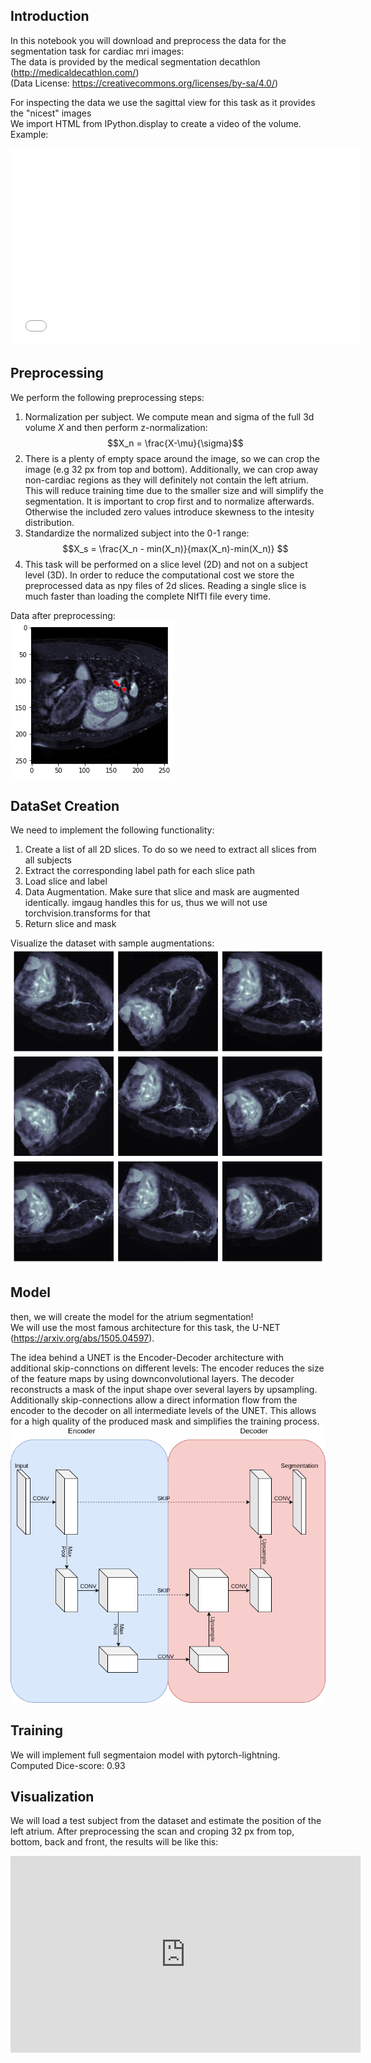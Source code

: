 ## Introduction
In this notebook you will download and preprocess the data for the segmentation task for cardiac mri images:<br />
The data is provided by the medical segmentation decathlon (http://medicaldecathlon.com/)<br /> (Data License: https://creativecommons.org/licenses/by-sa/4.0/)<br />

For inspecting the data we use the sagittal view for this task as it provides the "nicest" images<br />
We import HTML from IPython.display to create a video of the volume. Example: <br/>
<iframe width="560" height="315"
src="[https://www.youtube.com/watch?v=XFNRDCwiJcw" 
frameborder="0" 
allow="accelerometer; autoplay; encrypted-media; gyroscope; picture-in-picture" 
allowfullscreen></iframe>
<!-- [![IMAGE ALT TEXT HERE](https://i9.ytimg.com/vi_webp/XFNRDCwiJcw/mqdefault.webp?sqp=CMjq_pQG&rs=AOn4CLDmOlVOb6iypCnxtFsgwW7xtK_UvQ)](https://www.youtube.com/watch?v=XFNRDCwiJcw) -->

## Preprocessing
We perform the following preprocessing steps:

1. Normalization per subject. We compute mean and sigma of the full 3d volume $X$ and then perform z-normalization:
$$X_n = \frac{X-\mu}{\sigma}$$
2. There is a plenty of empty space around the image, so we can crop the image (e.g 32 px from top and bottom). Additionally, we can crop away non-cardiac regions as they will definitely not contain the left atrium. This will  reduce training time due to the smaller size and will simplify the segmentation. It is important to crop first and to normalize afterwards. Otherwise the included zero values introduce skewness to the intesity distribution.
3. Standardize the normalized subject into the 0-1 range:
$$X_s = \frac{X_n - min(X_n)}{max(X_n)-min(X_n)} $$
4. This task will be performed on a slice level (2D) and not on a subject level (3D). In order to reduce the computational cost we store the preprocessed data as npy files of 2d slices. Reading a single slice is much faster than loading the complete NIfTI file every time.

Data after preprocessing: <br/> ![alt text](https://github.com/fshnkarimi/Atrium-Segmentation/blob/main/Images/images_2.png?raw=true)

## DataSet Creation
We need to implement the following functionality:
1. Create a list of all 2D slices. To do so we need to extract all slices from all subjects
2. Extract the corresponding label path for each slice path
3. Load slice and label
4. Data Augmentation. Make sure that slice and mask are augmented identically. imgaug handles this for us, thus we will not use torchvision.transforms for that
5. Return slice and mask

Visualize the dataset with sample augmentations: <br/>
![alt text](https://github.com/fshnkarimi/Atrium-Segmentation/blob/main/Images/images_3.png?raw=true)

## Model
then, we will create the model for the atrium segmentation! <br />
We will use the most famous architecture for this task, the U-NET (https://arxiv.org/abs/1505.04597). <br/>

The idea behind a UNET is the Encoder-Decoder architecture with additional skip-connctions on different levels:
The encoder reduces the size of the feature maps by using downconvolutional layers.
The decoder reconstructs a mask of the input shape over several layers by upsampling.
Additionally skip-connections allow a direct information flow from the encoder to the decoder on all intermediate levels of the UNET.
This allows for a high quality of the produced mask and simplifies the training process.<br />
![alt text](https://github.com/fshnkarimi/Atrium-Segmentation/blob/main/Images/unet.png?raw=true)

## Training
We will implement full segmentaion model with pytorch-lightning.
Computed Dice-score: 0.93

## Visualization
We will load a test subject from the dataset and estimate the position of the left atrium.
After preprocessing the scan and croping 32 px from top, bottom, back and front, the results will be like this: <br/>
<iframe width="560" height="315"
src="https://www.youtube.com/watch?v=fo78Vj9YUXw" 
frameborder="0" 
allow="accelerometer; autoplay; encrypted-media; gyroscope; picture-in-picture" 
allowfullscreen></iframe>
<!-- [![IMAGE ALT TEXT HERE](https://i9.ytimg.com/vi_webp/fo78Vj9YUXw/mqdefault.webp?sqp=CMjq_pQG&rs=AOn4CLAEHWNPNVSieYIG7-SBOcTD-M9nLw)](https://www.youtube.com/watch?v=fo78Vj9YUXw) -->

